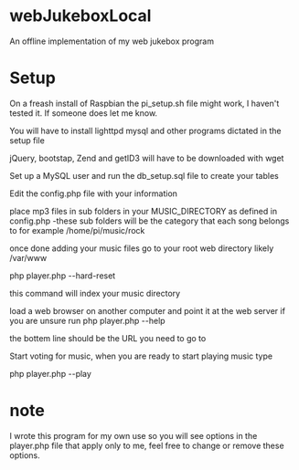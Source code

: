 webJukeboxLocal
===============

An offline implementation of my web jukebox program


Setup
====

On a freash install of Raspbian the pi_setup.sh file might work, I haven't tested it. If someone does let me know. 

You will have to install lighttpd mysql and other programs dictated in the setup file

jQuery, bootstap, Zend and getID3 will have to be downloaded with wget

Set up a MySQL user and run the db_setup.sql file to create your tables

Edit the config.php file with your information

place mp3 files in sub folders in your MUSIC_DIRECTORY as defined in config.php
-these sub folders will be the category that each song belongs to for example /home/pi/music/rock

once done adding your music files go to your root web directory likely /var/www

php player.php --hard-reset 

this command will index your music directory

load a web browser on another computer and point it at the web server if you are unsure run
php player.php --help

the bottem line should be the URL you need to go to

Start voting for music, when you are ready to start playing music type

php player.php --play


note
=====

I wrote this program for my own use so you will see options in the player.php file that apply only to me, feel free to change or remove these options.

